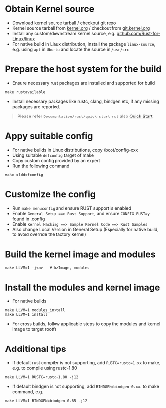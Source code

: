 # Obtain Kernel source
* Download kernel source tarball / checkout git repo
* Kernel source tarball from [kernel.org](https://www.kernel.org/) / checkout from [git.kernel.org](https://git.kernel.org/)
* Install any custom/downstream kernel source, e.g. [github.com/Rust-for-Linux/linux](https://github.com/Rust-for-Linux/linux)
* For native build in Linux distribution, install the package `linux-source`, e.g. using `apt` in `Ubuntu` and locate the source in `/usr/src`

# Prepare the host system for the build
* Ensure necessary rust packages are installed and supported for build
```
make rustavailable
```
* Install necessary packages like rustc, clang, bindgen etc, if any missing packages are reported.
> Please refer `Documentation/rust/quick-start.rst` also
> [Quick Start](https://docs.kernel.org/6.10/rust/quick-start.html)

# Appy suitable config
* For native builds in Linux distributions, copy /boot/config-xxx
* Using suitable `defconfig` target of make
* Copy custom config provided by an expert
* Run the following command
```
make olddefconfig
```

# Customize the config
* Run `make menuconfig` and ensure RUST support is enabled
* Enable `General Setup ==> Rust Support`, and ensure `CONFIG_RUST=y` found in .config
* Enable `Kernel Hacking ==> Sample Kernel Code ==> Rust Samples`
* Also change Local Version in General Setup (Especially for native build, to avoid override the factory kernel)

# Build the kernel image and modules
```
make LLVM=1 -j<n>   # bzImage, modules
```

# Install the modules and kernel image
* For native builds
```
make LLVM=1 modules_install
make LLVM=1 install
```
* For cross builds, follow applicable steps to copy the modules and kernel image to target rootfs

# Additional tips
* If default rust compiler is not supporting, add `RUSTC=rustc=1.xx` to make, e.g. to compile using rustc-1.80
```
make LLVM=1 RUSTC=rustc-1.80 -j12
```
* If default bindgen is not supporting, add `BINDGEN=bindgen-0.xx`. to make command, e.g.
```
make LLVM=1 BINDGEN=bindgen-0.65 -j12
```

 
